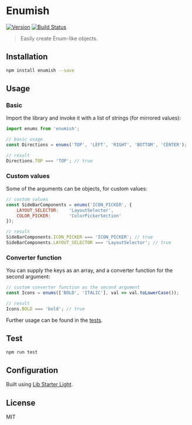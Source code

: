 Enumish
===========

[![Version](http://img.shields.io/npm/v/enumish.svg)](https://www.npmjs.org/package/enumish)
[![Build Status](https://travis-ci.org/liady/enumish.svg?branch=master)](https://travis-ci.org/liady/enumish)

> Easily create Enum-like objects.

## Installation
```sh
npm install enumish --save
```

## Usage
### Basic
Import the library and invoke it with a list of strings (for mirrored values):
```js
import enums from 'enumish';

// basic usage
const Directions = enums('TOP', 'LEFT', 'RIGHT', 'BOTTOM', 'CENTER');

// result
Directions.TOP === 'TOP'; // true
```
### Custom values
Some of the arguments can be objects, for custom values:
```js
// custom values
const SideBarComponents = enums('ICON_PICKER', {
    LAYOUT_SELECTOR:    'LayoutSelector',
    COLOR_PICKER:       'ColorPickerSection'
});

// result
SideBarComponents.ICON_PICKER === 'ICON_PICKER'; // true
SideBarComponents.LAYOUT_SELECTOR === 'LayoutSelector'; // true
```
### Converter function
You can supply the keys as an array, and a converter function for the second argument:
```js
// custom converter function as the second argument
const Icons = enums(['BOLD', 'ITALIC'], val => val.toLowerCase());

// result
Icons.BOLD === 'bold'; // true
```
Further usage can be found in the [tests](https://github.com/liady/enumish/blob/master/test/spec.js).

## Test
```sh
npm run test
```

## Configuration
Built using [Lib Starter Light](https://github.com/liady/es6-lib-starter-light).

## License
MIT
